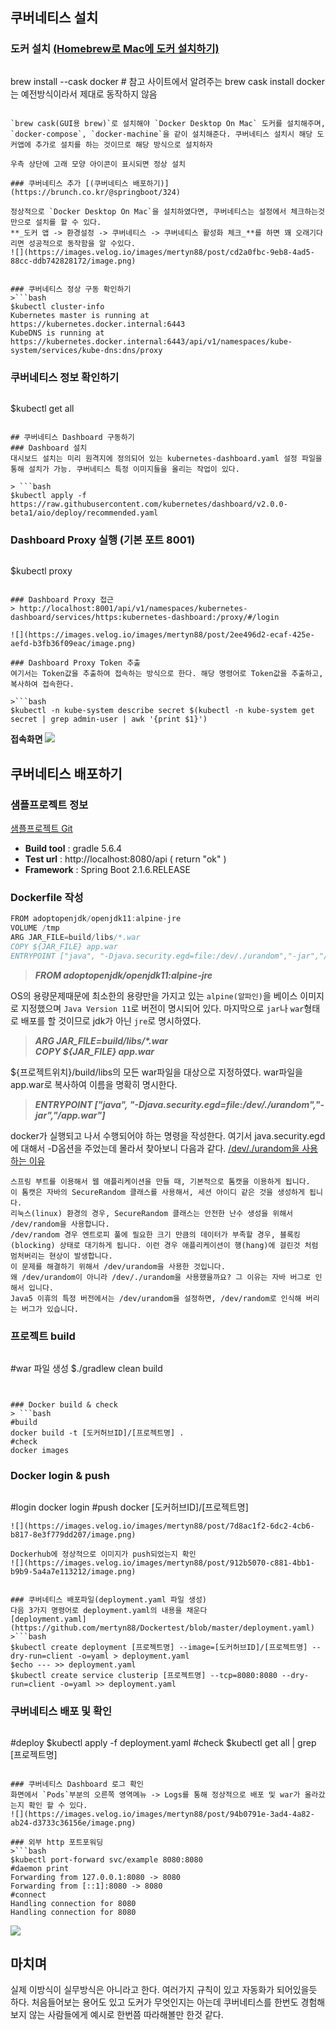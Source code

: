 ## 쿠버네티스 설치
### 도커 설치 [(Homebrew로 Mac에 도커 설치하기)](https://dc7303.github.io/docker/2019/11/24/dockerInstallForMac/)

>```bash
brew install --cask docker # 참고 사이트에서 알려주는 brew cask install docker 는 예전방식이라서 제대로 동작하지 않음
```

`brew cask(GUI용 brew)`로 설치해야 `Docker Desktop On Mac` 도커를 설치해주며, `docker-compose`, `docker-machine`을 같이 설치해준다. 쿠버네티스 설치시 해당 도커앱에 추가로 설치를 하는 것이므로 해당 방식으로 설치하자

우측 상단에 고래 모양 아이콘이 표시되면 정상 설치

### 쿠버네티스 추가 [(쿠버네티스 배포하기)](https://brunch.co.kr/@springboot/324)

정상적으로 `Docker Desktop On Mac`을 설치하였다면, 쿠버네티스는 설정에서 체크하는것만으로 설치를 할 수 있다.
**_도커 앱 -> 환경설정 -> 쿠버네티스 -> 쿠버네티스 활성화 체크_**를 하면 꽤 오래기다리면 성공적으로 동작함을 알 수있다.
![](https://images.velog.io/images/mertyn88/post/cd2a0fbc-9eb8-4ad5-88cc-ddb742828172/image.png)


### 쿠버네티스 정상 구동 확인하기
>```bash
$kubectl cluster-info
Kubernetes master is running at https://kubernetes.docker.internal:6443
KubeDNS is running at https://kubernetes.docker.internal:6443/api/v1/namespaces/kube-system/services/kube-dns:dns/proxy
```

### 쿠버네티스 정보 확인하기
> ```bash
$kubectl get all
```
  
## 쿠버네티스 Dashboard 구동하기
### Dashboard 설치
대시보드 설치는 미리 원격지에 정의되어 있는 kubernetes-dashboard.yaml 설정 파일을 통해 설치가 가능. 쿠버네티스 특정 이미지들을 올리는 작업이 있다.

> ```bash
$kubectl apply -f https://raw.githubusercontent.com/kubernetes/dashboard/v2.0.0-beta1/aio/deploy/recommended.yaml
```

### Dashboard Proxy 실행 (기본 포트 8001)
>```bash
$kubectl proxy  
```

### Dashboard Proxy 접근
> http://localhost:8001/api/v1/namespaces/kubernetes-dashboard/services/https:kubernetes-dashboard:/proxy/#/login

![](https://images.velog.io/images/mertyn88/post/2ee496d2-ecaf-425e-aefd-b3fb36f09eac/image.png)

### Dashboard Proxy Token 추출
여기서는 Token값을 추출하여 접속하는 방식으로 한다. 해당 명령어로 Token값을 추출하고, 복사하여 접속한다.

>```bash
$kubectl -n kube-system describe secret $(kubectl -n kube-system get secret | grep admin-user | awk '{print $1}')
```

**접속화면**
![](https://images.velog.io/images/mertyn88/post/00e3d324-ac59-4605-be11-245a937eda5e/image.png)

## 쿠버네티스 배포하기
### 샘플프로젝트 정보
[샘플프로젝트 Git](https://github.com/mertyn88/Dockertest)
* **Build tool** : gradle 5.6.4
* **Test url** : http://localhost:8080/api ( return "ok" )
* **Framework** : Spring Boot 2.1.6.RELEASE

### Dockerfile 작성
```go
FROM adoptopenjdk/openjdk11:alpine-jre
VOLUME /tmp
ARG JAR_FILE=build/libs/*.war
COPY ${JAR_FILE} app.war
ENTRYPOINT ["java", "-Djava.security.egd=file:/dev/./urandom","-jar","/app.war"]
```
> _**FROM adoptopenjdk/openjdk11:alpine-jre**_

OS의 용량문제때문에 최소한의 용량만을 가지고 있는 `alpine(알파인)`을 베이스 이미지로 지정했으며 `Java Version 11`로 버전이 명시되어 있다. 마지막으로 `jar`나 `war`형태로 배포를 할 것이므로 jdk가 아닌 `jre`로 명시하였다.

> _**ARG JAR_FILE=build/libs/*.war**_  
_**COPY ${JAR_FILE} app.war**_

${프로젝트위치}/build/libs의 모든 war파일을 대상으로 지정하였다.
war파일을 app.war로 복사하여 이름을 명확히 명시한다.

> _**ENTRYPOINT ["java", "-Djava.security.egd=file:/dev/./urandom","-jar","/app.war"]**_

docker가 실행되고 나서 수행되어야 하는 명령을 작성한다. 여기서 java.security.egd에 대해서 -D옵션을 주었는데 몰라서 찾아보니 다음과 같다.
[/dev/./urandom을 사용하는 이유](https://www.kangwoo.kr/2018/02/06/spring-boot-%EC%8B%9C%EC%9E%91%EC%8B%9C-dev-urandom%EC%9D%84-%EC%82%AC%EC%9A%A9%ED%95%98%EB%8A%94-%EC%9D%B4%EC%9C%A0/)
```text
스프링 부트를 이용해서 웹 애플리케이션을 만들 때, 기본적으로 톰캣을 이용하게 됩니다.
이 톰캣은 자바의 SecureRandom 클래스를 사용해서, 세션 아이디 같은 것을 생성하게 됩니다.
리눅스(linux) 환경의 경우, SecureRandom 클래스는 안전한 난수 생성을 위해서 /dev/random을 사용합니다.
/dev/random 경우 엔트로피 풀에 필요한 크기 만큼의 데이터가 부족할 경우, 블록킹(blocking) 상태로 대기하게 됩니다. 이런 경우 애플리케이션이 행(hang)에 걸린것 처럼 멈처버리는 현상이 발생합니다.
이 문제를 해결하기 위해서 /dev/urandom을 사용한 것입니다. 
왜 /dev/urandom이 아니라 /dev/./urandom을 사용했을까요? 그 이유는 자바 버그로 인해서 입니다.
Java5 이휴의 특정 버전에서는 /dev/urandom을 설정하면, /dev/random로 인식해 버리는 버그가 있습니다.
```

### 프로젝트 build

> ```bash
#war 파일 생성
$./gradlew clean build
```


### Docker build & check
> ```bash
#build
docker build -t [도커허브ID]/[프로젝트명] .
#check
docker images
```

### Docker login & push
> ```bash
#login
docker login
#push
docker [도커허브ID]/[프로젝트명]
```
![](https://images.velog.io/images/mertyn88/post/7d8ac1f2-6dc2-4cb6-b817-8e3f779dd207/image.png)

Dockerhub에 정상적으로 이미지가 push되었는지 확인
![](https://images.velog.io/images/mertyn88/post/912b5070-c881-4bb1-b9b9-5a4a7e113212/image.png)


### 쿠버네티스 배포파일(deployment.yaml 파일 생성)
다음 3가지 명령어로 deployment.yaml의 내용을 채운다
[deployment.yaml](https://github.com/mertyn88/Dockertest/blob/master/deployment.yaml)
>```bash
$kubectl create deployment [프로젝트명] --image=[도커허브ID]/[프로젝트명] --dry-run=client -o=yaml > deployment.yaml
$echo --- >> deployment.yaml
$kubectl create service clusterip [프로젝트명] --tcp=8080:8080 --dry-run=client -o=yaml >> deployment.yaml
```

### 쿠버네티스 배포 및 확인
>```bash
#deploy
$kubectl apply -f deployment.yaml
#check
$kubectl get all | grep [프로젝트명]
```

### 쿠버네티스 Dashboard 로그 확인
화면에서 `Pods`부분의 오른쪽 영역메뉴 -> Logs를 통해 정상적으로 배포 및 war가 올라갔는지 확인 할 수 있다.
![](https://images.velog.io/images/mertyn88/post/94b0791e-3ad4-4a82-ab24-d3733c36156e/image.png)

### 외부 http 포트포워딩
>```bash
$kubectl port-forward svc/example 8080:8080
#daemon print
Forwarding from 127.0.0.1:8080 -> 8080
Forwarding from [::1]:8080 -> 8080
#connect
Handling connection for 8080
Handling connection for 8080
```
![](https://images.velog.io/images/mertyn88/post/35e61dde-6df9-4146-8d23-e8916947c6b8/image.png)

## 마치며
실제 이방식이 실무방식은 아니라고 한다. 여러가지 규칙이 있고 자동화가 되어있을듯 하다. 처음들어보는 용어도 있고 도커가 무엇인지는 아는데 쿠버네티스를 한번도 경험해보지 않는 사람들에게 예시로 한번쯤 따라해볼만 한것 같다.
